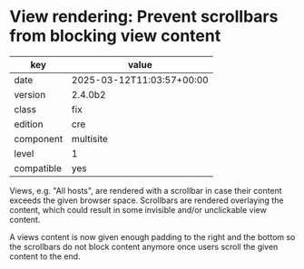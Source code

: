 [//]: # (werk v2)
# View rendering: Prevent scrollbars from blocking view content

key        | value
---------- | ---
date       | 2025-03-12T11:03:57+00:00
version    | 2.4.0b2
class      | fix
edition    | cre
component  | multisite
level      | 1
compatible | yes


Views, e.g. "All hosts", are rendered with a scrollbar in case their content exceeds the given browser space. Scrollbars are rendered overlaying the content, which could result in some invisible and/or unclickable view content.

A views content is now given enough padding to the right and the bottom so the scrollbars do not block content anymore once users scroll the given content to the end.
